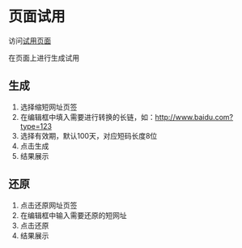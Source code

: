 # 页面试用

访问[试用页面](http://short.jdcloud.com/)

在页面上进行生成试用

## 生成

1. 选择缩短网址页签
2. 在编辑框中填入需要进行转换的长链，如：http://www.baidu.com?type=123
3. 选择有效期，默认100天，对应短码长度8位
4. 点击生成
5. 结果展示



## 还原

1. 点击还原网址页签
2. 在编辑框中输入需要还原的短网址
3. 点击还原
4. 结果展示
